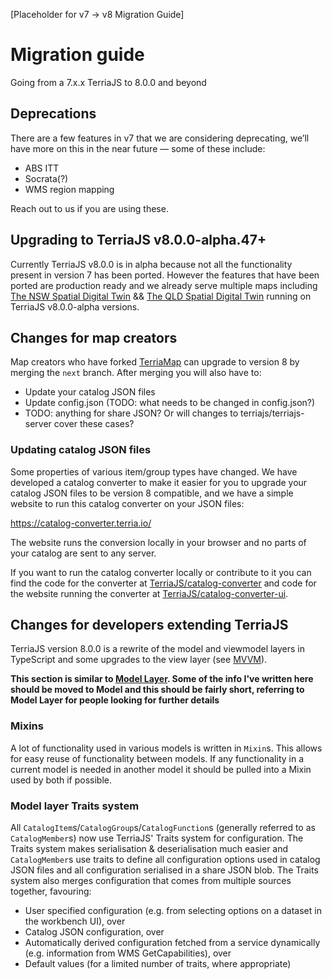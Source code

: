 [Placeholder for v7 -> v8 Migration Guide]
# Migration guide
Going from a 7.x.x TerriaJS to 8.0.0 and beyond

## Deprecations

There are a few features in v7 that we are considering deprecating, we’ll have more on this in the near future — some of these include:

* ABS ITT
* Socrata(?)
* WMS region mapping

Reach out to us if you are using these.

## Upgrading to TerriaJS v8.0.0-alpha.47+

Currently TerriaJS v8.0.0 is in alpha because not all the functionality present in version 7 has been ported. However the features that have been ported are production ready and we already serve multiple maps including [The NSW Spatial Digital Twin](https://nsw.digitaltwin.terria.io) && [The QLD Spatial Digital Twin](https://qld.digitaltwin.terria.io) running on TerriaJS v8.0.0-alpha versions.

## Changes for map creators

Map creators who have forked [TerriaMap](https://github.com/TerriaJS/TerriaMap) can upgrade to version 8 by merging the `next` branch. After merging you will also have to:
* Update your catalog JSON files
* Update config.json (TODO: what needs to be changed in config.json?)
* TODO: anything for share JSON? Or will changes to terriajs/terriajs-server cover these cases?

### Updating catalog JSON files

Some properties of various item/group types have changed. We have developed a catalog converter to make it easier for you to upgrade your catalog JSON files to be version 8 compatible, and we have a simple website to run this catalog converter on your JSON files:

https://catalog-converter.terria.io/

The website runs the conversion locally in your browser and no parts of your catalog are sent to any server. 

If you want to run the catalog converter locally or contribute to it you can find the code for the converter at [TerriaJS/catalog-converter](https://github.com/TerriaJS/catalog-converter) and code for the website running the converter at [TerriaJS/catalog-converter-ui](https://github.com/TerriaJS/catalog-converter-ui).

## Changes for developers extending TerriaJS

TerriaJS version 8.0.0 is a rewrite of the model and viewmodel layers in TypeScript and some upgrades to the view layer (see [MVVM](https://en.wikipedia.org/wiki/Model%E2%80%93view%E2%80%93viewmodel)).

**This section is similar to [Model Layer](./model-layer.md). Some of the info I've written here should be moved to Model and this should be fairly short, referring to Model Layer for people looking for further details**

### Mixins

A lot of functionality used in various models is written in `Mixin`s. This allows for easy reuse of functionality between models. If any functionality in a current model is needed in another model it should be pulled into a Mixin used by both if possible.

### Model layer Traits system

All `CatalogItem`s/`CatalogGroup`s/`CatalogFunction`s (generally referred to as `CatalogMember`s) now use TerriaJS' Traits system for configuration. The Traits system makes serialisation & deserialisation much easier and `CatalogMember`s use traits to define all configuration options used in catalog JSON files and all configuration serialised in a share JSON blob. The Traits system also merges configuration that comes from multiple sources together, favouring:
* User specified configuration (e.g. from selecting options on a dataset in the workbench UI), over
* Catalog JSON configuration, over
* Automatically derived configuration fetched from a service dynamically (e.g. information from WMS GetCapabilities), over
* Default values (for a limited number of traits, where appropriate)
